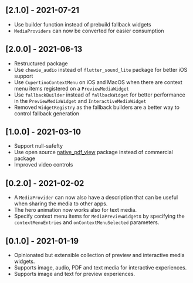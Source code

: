 ## [2.1.0] - 2021-07-21
* Use builder function instead of prebuild fallback widgets
* `MediaProviders` can now be converted for easier consumption

## [2.0.0] - 2021-06-13
* Restructured package
* Use `chewie_audio` instead of `flutter_sound_lite` package for better iOS support
* Use `CupertinoContextMenu` on iOS and MacOS when there are context menu items registered on a `PreviewMediaWidget`
* Use `fallbackBuilder` instead of `fallbackWidget` for better performance in the `PreviewMediaWidget` and `InteractiveMediaWidget`
* Removed `WidgetRegistry` as the fallback builders are a better way to control fallback generation

## [1.0.0] - 2021-03-10
* Support null-safefty
* Use open source [native_pdf_view](https://pub.dev/packages/native_pdf_view) package instead of commercial package
* Improved video controls

## [0.2.0] - 2021-02-02
* A `MediaProvider` can now also have a description that can be useful when sharing the media to other apps.
* The hero animation now works also for text media.
* Specify context menu items for `MediaPreviewWidget`s by specifying the `contextMenuEntries` and `onContextMenuSelected` parameters.

## [0.1.0] - 2021-01-19

* Opinionated but extensible collection of preview and interactive media widgets.
* Supports image, audio, PDF and text media for interactive experiences.
* Supports image and text for preview experiences.
